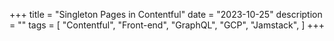 +++
title = "Singleton Pages in Contentful"
date = "2023-10-25"
description = ""
tags = [
    "Contentful",
    "Front-end",
    "GraphQL",
    "GCP",
    "Jamstack",
]
+++

